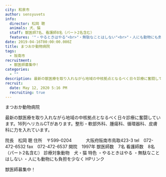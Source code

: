 ```yaml
---
city: 和泉市
author: sensyuvets
info:
  director: 松岡 聰
  animals: 犬、猫
  staff: 獣医師7名、看護師8名（パート2名含む）
  features: '"・やるときはやる"<br>"・無駄なことはしない"<br>"・人にも動物にも負担を少なく"'
date: 2019-04-16T00:00:00.000Z
title: まつおか動物病院
tags:
  - 阪南市
recruitment:
  - 獣医師募集中!
categories:
  - ""
description: 最新の獣医療を取り入れながら地域の中核拠点となるべく日々診療に奮闘しています。16列ヘリカルCTがあります。整形・軟部外科、腫瘍科、循環器科、皮膚科に力を入れています。
recruit:
  date: May 12, 2020 5:16 PM
  recruiting: true
---
```


まつおか動物病院

最新の獣医療を取り入れながら地域の中核拠点となるべく日々診療に奮闘しています。16列ヘリカルCTがあります。整形・軟部外科、腫瘍科、循環器科、皮膚科に力を入れています。

院長　松岡 聰
住所　〒599-0204
　　　大阪府阪南市鳥取423-3
tel　072-472-6532
fax　072-472-6537
開院　1997年
獣医師数　7名
看護師数　8名（パート2名含む）
診療対象動物　犬・猫
特色
・やるときはやる
・無駄なことはしない
・人にも動物にも負担を少なく
HPリンク

獣医師募集中！